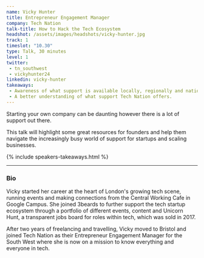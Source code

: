 ```yaml
---
name: Vicky Hunter
title: Entrepreneur Engagement Manager
company: Tech Nation
talk-title: How to Hack the Tech Ecosystem
headshot: /assets/images/headshots/vicky-hunter.jpg
track: 1
timeslot: "10.30"
type: Talk, 30 minutes
level: 1
twitter:
 - tn_southwest 
 - vickyhunter24
linkedin: vicky-hunter
takeaways:
 - Awareness of what support is available locally, regionally and nationally
 - A better understanding of what support Tech Nation offers.
---
```


<p>Starting your own company can be daunting however there is a lot of support out there. </p>
<p>This talk will highlight some great resources for founders and help them navigate the increasingly busy world of support for startups and scaling businesses.</p>

{% include speakers-takeaways.html %}

<hr/>

<h3>Bio</h3>
<p>Vicky started her career at the heart of London's growing tech scene, running events and making connections from the Central Working Cafe in Google Campus. She joined 3beards to further support the tech startup ecosystem through a portfolio of different events, content and Unicorn Hunt, a transparent jobs board for roles within tech, which was sold in 2017.</p> 
<p>After two years of freelancing and travelling, Vicky moved to Bristol and joined Tech Nation as their Entrepreneur Engagement Manager for the South West where she is now on a mission to know everything and everyone in tech.</p>